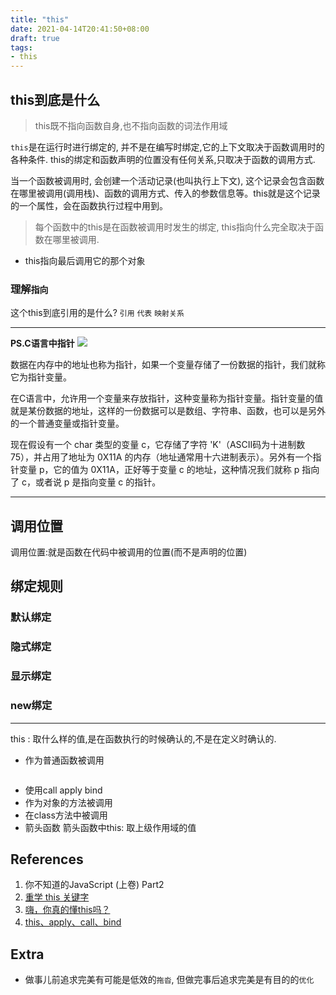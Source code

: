 ```yaml
---
title: "this"
date: 2021-04-14T20:41:50+08:00
draft: true
tags:
- this
---
```


## this到底是什么
> this既不指向函数自身,也不指向函数的词法作用域

`this`是在运行时进行绑定的, 并不是在编写时绑定,它的上下文取决于函数调用时的各种条件. this的绑定和函数声明的位置没有任何关系,只取决于函数的调用方式.

当一个函数被调用时, 会创建一个活动记录(也叫执行上下文), 这个记录会包含函数在哪里被调用(调用栈)、函数的调用方式、传入的参数信息等。this就是这个记录的一个属性，会在函数执行过程中用到。
> 每个函数中的this是在函数被调用时发生的绑定, this指向什么完全取决于函数在哪里被调用.

- this指向最后调用它的那个对象 


### 理解`指向` 
这个this到底引用的是什么?  `引用` `代表` `映射关系`

---
**PS.C语言中指针**
![](https://gtd-imgs-md.oss-cn-beijing.aliyuncs.com/imgs/20210415000710.png#w30)

数据在内存中的地址也称为指针，如果一个变量存储了一份数据的指针，我们就称它为指针变量。

在C语言中，允许用一个变量来存放指针，这种变量称为指针变量。指针变量的值就是某份数据的地址，这样的一份数据可以是数组、字符串、函数，也可以是另外的一个普通变量或指针变量。

现在假设有一个 char 类型的变量 c，它存储了字符 'K'（ASCII码为十进制数 75），并占用了地址为 0X11A 的内存（地址通常用十六进制表示）。另外有一个指针变量 p，它的值为 0X11A，正好等于变量 c 的地址，这种情况我们就称 p 指向了 c，或者说 p 是指向变量 c 的指针。

---

## 调用位置
调用位置:就是函数在代码中被调用的位置(而不是声明的位置)


## 绑定规则
### 默认绑定
### 隐式绑定
### 显示绑定
### new绑定

---
this : 取什么样的值,是在函数执行的时候确认的,不是在定义时确认的.
- 作为普通函数被调用
```js

```
- 使用call apply bind
- 作为对象的方法被调用
- 在class方法中被调用
- 箭头函数
箭头函数中this: 取上级作用域的值

## References
1. 你不知道的JavaScript (上卷) Part2
1. [重学 this 关键字](https://juejin.cn/post/6844903939691773960)
2. [嗨，你真的懂this吗？](https://juejin.cn/post/6844903805587619854#heading-0)
3. [this、apply、call、bind](https://juejin.cn/post/6844903496253177863)

## Extra
- 做事儿前追求完美有可能是低效的`拖沓`, 但做完事后追求完美是有目的的`优化`